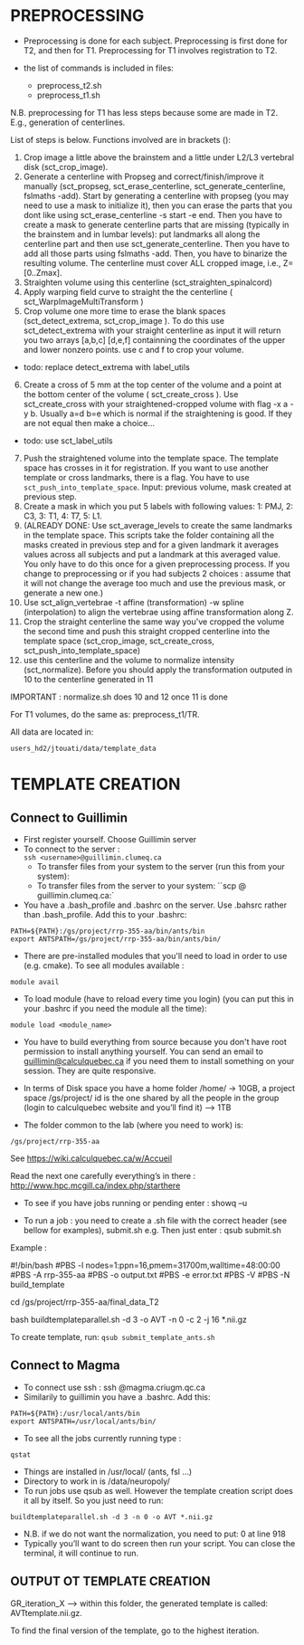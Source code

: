 PREPROCESSING
=============

- Preprocessing is done for each subject. Preprocessing is first done for T2, and then for T1. Preprocessing for T1 involves registration to T2.

- the list of commands is included in files:
  - preprocess_t2.sh
  - preprocess_t1.sh

N.B. preprocessing for T1 has less steps because some are made in T2. E.g., generation of centerlines. 

List of steps is below. Functions involved are in brackets ():

1. Crop image a little above the brainstem and a little under L2/L3 vertebral disk (sct_crop_image). 
2. Generate a centerline with Propseg and correct/finish/improve it manually (sct_propseg, sct_erase_centerline, sct_generate_centerline, fslmaths -add). Start by generating a centerline with propseg (you may need to use a mask to initialize it), then you can erase the parts that you dont like using sct_erase_centerline -s start -e end. Then you have to create a mask to generate centerline parts that are missing (typically in the brainstem and in lumbar levels): put landmarks all along the centerline part and then use sct_generate_centerline. Then you have to add all those parts using fslmaths -add. Then, you have to binarize the resulting volume. The centerline must cover ALL cropped image, i.e., Z=[0..Zmax].
3. Straighten volume using this centerline (sct_straighten_spinalcord)
4. Apply warping field curve to straight the the centerline  ( sct_WarpImageMultiTransform )
5. Crop volume one more time to erase the blank spaces (sct_detect_extrema, sct_crop_image ). To do this use sct_detect_extrema with your straight centerline as input it will return you two arrays [a,b,c] [d,e,f] containning the coordinates of the upper and lower nonzero points. use c and f to crop your volume. 
  - todo: replace detect_extrema with label_utils
6. Create a cross of 5 mm at the top center of the volume and a point at the bottom center of the volume ( sct_create_cross ). Use sct_create_cross with your straightened-cropped volume with flag -x a -y b. Usually a=d b=e which is normal if the straightening is good. If they are not equal then make a choice…
  - todo: use sct_label_utils
7. Push the straightened volume into the template space. The template space has crosses in it for registration. If you want to use another template or cross landmarks, there is a flag. You have to use ``sct_push_into_template_space``. Input: previous volume, mask created at previous step.
8. Create a mask in which you put 5 labels with following values: 1: PMJ, 2: C3, 3: T1, 4: T7, 5: L1. 
9. (ALREADY DONE: Use sct_average_levels to create the same landmarks in the template space. This scripts take the folder containing all the masks created in previous step and for a given landmark it averages values across all subjects and put a landmark at this averaged value. You only have to do this once for a given preprocessing process. If you change to preprocessing or if you had subjects 2 choices : assume that it will not change the average too much and use the previous mask, or generate a new one.)
10. Use sct_align_vertebrae -t affine (transformation) -w spline (interpolation) to align the vertebrae using affine transformation along Z.
11. Crop the straight centerline the same way you've cropped the volume the second time and push this straight cropped centerline into the template space (sct_crop_image, sct_create_cross, sct_push_into_template_space)
12. use this centerline and the volume to normalize intensity (sct_normalize). Before you should apply the transformation outputed in 10 to the centerline generated in 11


IMPORTANT : 
normalize.sh does 10 and 12 once 11 is done

For T1 volumes, do the same as: preprocess_t1/TR.

All data are located in:
~~~
users_hd2/jtouati/data/template_data
~~~


TEMPLATE CREATION
=================

Connect to Guillimin
--------------------

- First register yourself. Choose Guillimin server
- To connect to the server :  
	``ssh <username>@guillimin.clumeq.ca``
  - To transfer files from your system to the server (run this from your system): 
  - To transfer files from the server to your system:
    ``scp <username>@ guillimin.clumeq.ca:<path to file >`
- You have a .bash_profile and .bashrc on the server. Use .bahsrc rather than .bash_profile.
Add this to your .bashrc:
~~~
PATH=${PATH}:/gs/project/rrp-355-aa/bin/ants/bin
export ANTSPATH=/gs/project/rrp-355-aa/bin/ants/bin/
~~~

- There are pre-installed modules that you'll need to load in order to use (e.g. cmake). To see all modules available :

~~~
module avail
~~~

- To load module (have to reload every time you login) (you can put this in your .bashrc if you need the module all the time):

~~~
module load <module_name>
~~~

- You have to build everything from source because you don't have root permission to install anything yourself. You can send an email to guillimin@calculquebec.ca if you need them to install something on your session. They are quite responsive.

- In terms of Disk space you have a home folder /home/<username> -> 10GB, a project space /gs/project/<id> id is the one shared by all the people in the group (login to calculquebec website and you’ll find it) –> 1TB
	
- The folder common to the lab (where you need to work) is:
~~~
/gs/project/rrp-355-aa
~~~

See https://wiki.calculquebec.ca/w/Accueil

Read the next one carefully everything’s in there :
http://www.hpc.mcgill.ca/index.php/starthere 

- To see if you have jobs running or pending enter :
showq –u <username>

- To run a job : you need to create a .sh file with the correct header (see bellow for examples), submit.sh e.g. Then just enter :
qsub submit.sh

Example : 

#!/bin/bash
#PBS -l nodes=1:ppn=16,pmem=31700m,walltime=48:00:00
#PBS -A rrp-355-aa
#PBS -o output.txt
#PBS -e error.txt
#PBS -V
#PBS -N build_template

cd /gs/project/rrp-355-aa/final_data_T2

bash buildtemplateparallel.sh -d 3 -o AVT -n 0 -c 2 -j 16 *.nii.gz

To create template, run: ``qsub submit_template_ants.sh``


Connect to Magma 
----------------

- To connect use ssh : ssh <username>@magma.criugm.qc.ca
- Similarily to guillimin you have a .bashrc. Add this:
~~~
PATH=${PATH}:/usr/local/ants/bin
export ANTSPATH=/usr/local/ants/bin/
~~~

- To see all the jobs currently running type :
~~~
qstat
~~~
- Things are installed in /usr/local/ (ants, fsl …)
- Directory to work in is /data/neuropoly/<username>
- To run jobs use qsub as well. However the template creation script does it all by itself. So you just need to run:
~~~
buildtemplateparallel.sh -d 3 -n 0 -o AVT *.nii.gz
~~~
- N.B. if we do not want the normalization, you need to put: 0 at line 918
- Typically you’ll want to do screen then run your script. You can close the terminal, it will continue to run.


OUTPUT OT TEMPLATE CREATION
---------------------------

GR_iteration_X --> within this folder, the generated template is called: AVTtemplate.nii.gz.

To find the final version of the template, go to the highest iteration.





